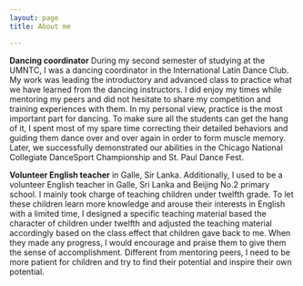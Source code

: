 ```yaml
---
layout: page
title: About me

---
```


**Dancing coordinator**
During my second semester of studying at the UMNTC, I was a dancing coordinator in the International Latin Dance Club. My work was leading the introductory and advanced class to practice what we have learned from the dancing instructors. I did enjoy my times while mentoring my peers and did not hesitate to share my competition and training experiences with them. In my personal view, practice is the most important part for dancing. To make sure all the students can get the hang of it, I spent most of my spare time correcting their detailed behaviors and guiding them dance over and over again in order to form muscle memory. Later, we successfully demonstrated our abilities in the Chicago National Collegiate DanceSport Championship and St. Paul Dance Fest.


**Volunteer English teacher** in Galle, Sir Lanka.
Additionally, I used to be a volunteer English teacher in Galle, Sri Lanka and Beijing No.2 primary school. I mainly took charge of teaching children under twelfth grade. To let these children learn more knowledge and arouse their interests in English with a limited time, I designed a specific teaching material based the character of children under twelfth and adjusted the teaching material accordingly based on the class effect that children gave back to me. When they made any progress, I would encourage and praise them to give them the sense of accomplishment. Different from mentoring peers, I need to be more patient for children and try to find their potential and inspire their own potential. 




